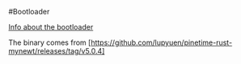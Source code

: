 #Bootloader

[Info about the bootloader](https://github.com/InfiniTimeOrg/tree/main/bootloader)

The binary comes from [https://github.com/lupyuen/pinetime-rust-mynewt/releases/tag/v5.0.4]

